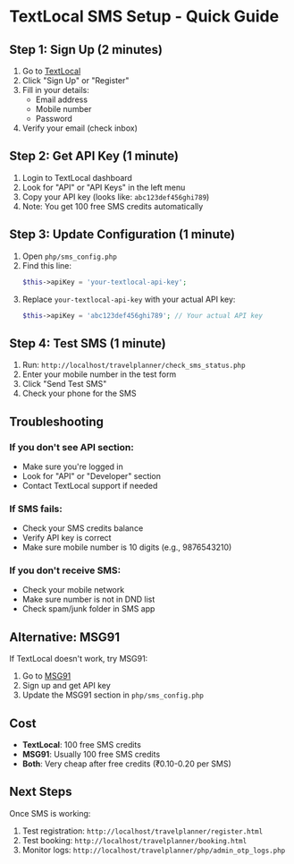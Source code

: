 # TextLocal SMS Setup - Quick Guide

## Step 1: Sign Up (2 minutes)
1. Go to [TextLocal](https://www.textlocal.in/)
2. Click "Sign Up" or "Register"
3. Fill in your details:
   - Email address
   - Mobile number
   - Password
4. Verify your email (check inbox)

## Step 2: Get API Key (1 minute)
1. Login to TextLocal dashboard
2. Look for "API" or "API Keys" in the left menu
3. Copy your API key (looks like: `abc123def456ghi789`)
4. Note: You get 100 free SMS credits automatically

## Step 3: Update Configuration (1 minute)
1. Open `php/sms_config.php`
2. Find this line:
   ```php
   $this->apiKey = 'your-textlocal-api-key';
   ```
3. Replace `your-textlocal-api-key` with your actual API key:
   ```php
   $this->apiKey = 'abc123def456ghi789'; // Your actual API key
   ```

## Step 4: Test SMS (1 minute)
1. Run: `http://localhost/travelplanner/check_sms_status.php`
2. Enter your mobile number in the test form
3. Click "Send Test SMS"
4. Check your phone for the SMS

## Troubleshooting

### If you don't see API section:
- Make sure you're logged in
- Look for "API" or "Developer" section
- Contact TextLocal support if needed

### If SMS fails:
- Check your SMS credits balance
- Verify API key is correct
- Make sure mobile number is 10 digits (e.g., 9876543210)

### If you don't receive SMS:
- Check your mobile network
- Make sure number is not in DND list
- Check spam/junk folder in SMS app

## Alternative: MSG91
If TextLocal doesn't work, try MSG91:
1. Go to [MSG91](https://msg91.com/)
2. Sign up and get API key
3. Update the MSG91 section in `php/sms_config.php`

## Cost
- **TextLocal**: 100 free SMS credits
- **MSG91**: Usually 100 free SMS credits
- **Both**: Very cheap after free credits (₹0.10-0.20 per SMS)

## Next Steps
Once SMS is working:
1. Test registration: `http://localhost/travelplanner/register.html`
2. Test booking: `http://localhost/travelplanner/booking.html`
3. Monitor logs: `http://localhost/travelplanner/php/admin_otp_logs.php` 